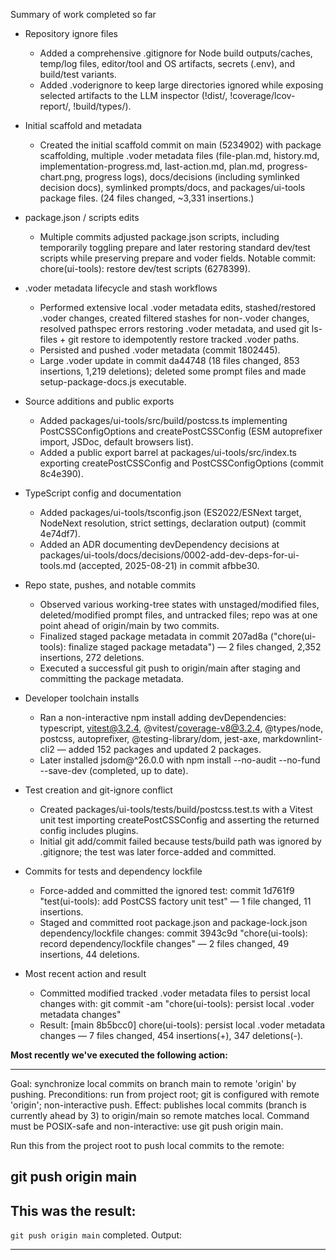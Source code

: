 Summary of work completed so far

- Repository ignore files
  - Added a comprehensive .gitignore for Node build outputs/caches, temp/log files, editor/tool and OS artifacts, secrets (.env), and build/test variants.
  - Added .voderignore to keep large directories ignored while exposing selected artifacts to the LLM inspector (!dist/, !coverage/lcov-report/, !build/types/).

- Initial scaffold and metadata
  - Created the initial scaffold commit on main (5234902) with package scaffolding, multiple .voder metadata files (file-plan.md, history.md, implementation-progress.md, last-action.md, plan.md, progress-chart.png, progress logs), docs/decisions (including symlinked decision docs), symlinked prompts/docs, and packages/ui-tools package files. (24 files changed, ~3,331 insertions.)

- package.json / scripts edits
  - Multiple commits adjusted package.json scripts, including temporarily toggling prepare and later restoring standard dev/test scripts while preserving prepare and voder fields. Notable commit: chore(ui-tools): restore dev/test scripts (6278399).

- .voder metadata lifecycle and stash workflows
  - Performed extensive local .voder metadata edits, stashed/restored .voder changes, created filtered stashes for non-.voder changes, resolved pathspec errors restoring .voder metadata, and used git ls-files + git restore to idempotently restore tracked .voder paths.
  - Persisted and pushed .voder metadata (commit 1802445).
  - Large .voder update in commit da44748 (18 files changed, 853 insertions, 1,219 deletions); deleted some prompt files and made setup-package-docs.js executable.

- Source additions and public exports
  - Added packages/ui-tools/src/build/postcss.ts implementing PostCSSConfigOptions and createPostCSSConfig (ESM autoprefixer import, JSDoc, default browsers list).
  - Added a public export barrel at packages/ui-tools/src/index.ts exporting createPostCSSConfig and PostCSSConfigOptions (commit 8c4e390).

- TypeScript config and documentation
  - Added packages/ui-tools/tsconfig.json (ES2022/ESNext target, NodeNext resolution, strict settings, declaration output) (commit 4e74df7).
  - Added an ADR documenting devDependency decisions at packages/ui-tools/docs/decisions/0002-add-dev-deps-for-ui-tools.md (accepted, 2025-08-21) in commit afbbe30.

- Repo state, pushes, and notable commits
  - Observed various working-tree states with unstaged/modified files, deleted/modified prompt files, and untracked files; repo was at one point ahead of origin/main by two commits.
  - Finalized staged package metadata in commit 207ad8a ("chore(ui-tools): finalize staged package metadata") — 2 files changed, 2,352 insertions, 272 deletions.
  - Executed a successful git push to origin/main after staging and committing the package metadata.

- Developer toolchain installs
  - Ran a non-interactive npm install adding devDependencies: typescript, vitest@3.2.4, @vitest/coverage-v8@3.2.4, @types/node, postcss, autoprefixer, @testing-library/dom, jest-axe, markdownlint-cli2 — added 152 packages and updated 2 packages.
  - Later installed jsdom@^26.0.0 with npm install --no-audit --no-fund --save-dev (completed, up to date).

- Test creation and git-ignore conflict
  - Created packages/ui-tools/tests/build/postcss.test.ts with a Vitest unit test importing createPostCSSConfig and asserting the returned config includes plugins.
  - Initial git add/commit failed because tests/build path was ignored by .gitignore; the test was later force-added and committed.

- Commits for tests and dependency lockfile
  - Force-added and committed the ignored test: commit 1d761f9 "test(ui-tools): add PostCSS factory unit test" — 1 file changed, 11 insertions.
  - Staged and committed root package.json and package-lock.json dependency/lockfile changes: commit 3943c9d "chore(ui-tools): record dependency/lockfile changes" — 2 files changed, 49 insertions, 44 deletions.

- Most recent action and result
  - Committed modified tracked .voder metadata files to persist local changes with:
    git commit -am "chore(ui-tools): persist local .voder metadata changes"
  - Result: [main 8b5bcc0] chore(ui-tools): persist local .voder metadata changes — 7 files changed, 454 insertions(+), 347 deletions(-).

**Most recently we've executed the following action:**

---
<scratchpad>
Goal: synchronize local commits on branch main to remote 'origin' by pushing.
Preconditions: run from project root; git is configured with remote 'origin'; non-interactive push.
Effect: publishes local commits (branch is currently ahead by 3) to origin/main so remote matches local.
Command must be POSIX-safe and non-interactive: use git push origin main.
</scratchpad>

Run this from the project root to push local commits to the remote:

git push origin main
---

**This was the result:**
---
`git push origin main` completed.
Output:

---

